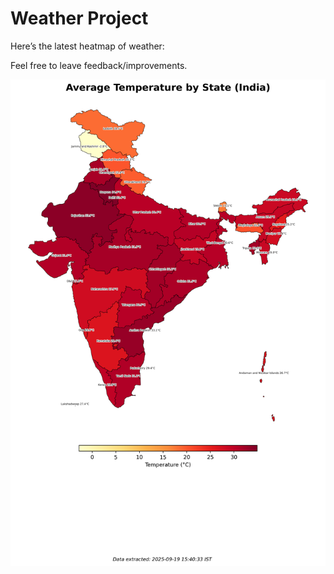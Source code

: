 # Weather Project

Here’s the latest heatmap of weather:

Feel free to leave feedback/improvements.

![India Heatmap](docs/assets/india_heatmap.png?v=CD2C1B)
